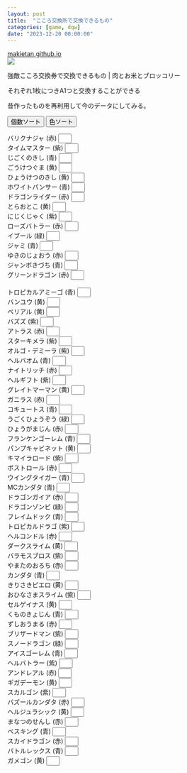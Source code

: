 ```yaml
---
layout: post
title:  "こころ交換所で交換できるもの"
categories: [game, dqw]
date: "2023-12-20 00:00:00"
---
```



<div class="card">
  <a href="https://makietan.github.io/game/dqw/2022/09/13/report.html"></a>
  <div class="card__header">
    <a href="https://makietan.github.io/game/dqw/2022/09/13/report.html">makietan.github.io</a>
  </div>
  <div class="card__image">
    <img src="https://makietan.github.io/assets/thumbnail/logo.png">
  </div>
  <div class="card__title">
    <p>強敵こころ交換券で交換できるもの | 肉とお米とブロッコリー</p>
  </div>
  <div class="card__description">
    <p>それぞれ1枚につきA1つと交換することができる</p>
  </div>
</div>


昔作ったものを再利用して今のデータにしてみる。

<button id="sort" onclick="sort_count();">個数ソート</button>
<button id="sort2" onclick="sort_color();">色ソート</button>

<div id="list">

<label for="バリクナジャ">バリクナジャ (赤) <input style="padding-left: 16px; width: 30px;" type="number" inputmode="numeric" pattern="^[0-9]+$" id="バリクナジャ"></label><br> 
<label for="タイムマスター">タイムマスター (紫) <input style="padding-left: 16px; width: 30px;" type="number" inputmode="numeric" pattern="^[0-9]+$" id="タイムマスター"></label><br> 
<label for="じごくのきし">じごくのきし (青) <input style="padding-left: 16px; width: 30px;" type="number" inputmode="numeric" pattern="^[0-9]+$" id="じごくのきし"></label><br> 
<label for="ごうけつぐま">ごうけつぐま (黄) <input style="padding-left: 16px; width: 30px;" type="number" inputmode="numeric" pattern="^[0-9]+$" id="ごうけつぐま"></label><br> 
<label for="ひょうけつのきし">ひょうけつのきし (黄) <input style="padding-left: 16px; width: 30px;" type="number" inputmode="numeric" pattern="^[0-9]+$" id="ひょうけつのきし"></label><br> 
<label for="ホワイトパンサー">ホワイトパンサー (青) <input style="padding-left: 16px; width: 30px;" type="number" inputmode="numeric" pattern="^[0-9]+$" id="ホワイトパンサー"></label><br> 
<label for="ドラゴンライダー">ドラゴンライダー (赤) <input style="padding-left: 16px; width: 30px;" type="number" inputmode="numeric" pattern="^[0-9]+$" id="ドラゴンライダー"></label><br> 
<label for="とらおとこ">とらおとこ (黄) <input style="padding-left: 16px; width: 30px;" type="number" inputmode="numeric" pattern="^[0-9]+$" id="とらおとこ"></label><br>
<label for="にじくじゃく">にじくじゃく (紫) <input style="padding-left: 16px; width: 30px;" type="number" inputmode="numeric" pattern="^[0-9]+$" id="にじくじゃく"></label><br>
<label for="ローズバトラー">ローズバトラー (赤) <input style="padding-left: 16px; width: 30px;" type="number" inputmode="numeric" pattern="^[0-9]+$" id="ローズバトラー"></label><br> 
<label for="イブール">イブール (緑) <input style="padding-left: 16px; width: 30px;" type="number" inputmode="numeric" pattern="^[0-9]+$" id="イブール"></label><br>
<label for="ジャミ">ジャミ (青) <input style="padding-left: 16px; width: 30px;" type="number" inputmode="numeric" pattern="^[0-9]+$" id="ジャミ"></label><br>
<label for="ゆきのじょおう">ゆきのじょおう (赤) <input style="padding-left: 16px; width: 30px;" type="number" inputmode="numeric" pattern="^[0-9]+$" id="ゆきのじょおう"></label><br>
<label for="ジャンボきづち">ジャンボきづち (青) <input style="padding-left: 16px; width: 30px;" type="number" inputmode="numeric" pattern="^[0-9]+$" id="ジャンボきづち"></label><br>
<label for="グリーンドラゴン">グリーンドラゴン (赤) <input style="padding-left: 16px; width: 30px;" type="number" inputmode="numeric" pattern="^[0-9]+$" id="グリーンドラゴン"></label><br>    
<label for="トロピカルアミーゴ">トロピカルアミーゴ (青) <input style="padding-left: 16px; width: 30px;" type="number" inputmode="numeric" pattern="^[0-9]+$" id="トロピカルアミーゴ"></label><br>
<label for="バンユウ">バンユウ (黄) <input style="padding-left: 16px; width: 30px;" type="number" inputmode="numeric" pattern="^[0-9]+$" id="バンユウ"></label><br>
<label for="ベリアル">ベリアル (黄) <input style="padding-left: 16px; width: 30px;" type="number" inputmode="numeric" pattern="^[0-9]+$" id="ベリアル"></label><br>
<label for="バズズ">バズズ (紫) <input style="padding-left: 16px; width: 30px;" type="number" inputmode="numeric" pattern="^[0-9]+$" id="バズズ"></label><br>
<label for="アトラス">アトラス (赤) <input style="padding-left: 16px; width: 30px;" type="number" inputmode="numeric" pattern="^[0-9]+$" id="アトラス"></label><br>
<label for="スターキメラ">スターキメラ (紫) <input style="padding-left: 16px; width: 30px;" type="number" inputmode="numeric" pattern="^[0-9]+$" id="スターキメラ"></label><br>
<label for="オルゴ・デミーラ">オルゴ・デミーラ (紫) <input style="padding-left: 16px; width: 30px;" type="number" inputmode="numeric" pattern="^[0-9]+$" id="オルゴ・デミーラ"></label><br>
<label for="ヘルバオム">ヘルバオム (青) <input style="padding-left: 16px; width: 30px;" type="number" inputmode="numeric" pattern="^[0-9]+$" id="ヘルバオム"></label><br>
<label for="ナイトリッチ">ナイトリッチ (赤) <input style="padding-left: 16px; width: 30px;" type="number" inputmode="numeric" pattern="^[0-9]+$" id="ナイトリッチ"></label><br>
<label for="ヘルギフト">ヘルギフト (紫) <input style="padding-left: 16px; width: 30px;" type="number" inputmode="numeric" pattern="^[0-9]+$" id="ヘルギフト"></label><br>
<label for="グレイトマーマン">グレイトマーマン (黄) <input style="padding-left: 16px; width: 30px;" type="number" inputmode="numeric" pattern="^[0-9]+$" id="グレイトマーマン"></label><br>
<label for="ガニラス">ガニラス (赤) <input style="padding-left: 16px; width: 30px;" type="number" inputmode="numeric" pattern="^[0-9]+$" id="ガニラス"></label><br>
<label for="コキュートス">コキュートス (青) <input style="padding-left: 16px; width: 30px;" type="number" inputmode="numeric" pattern="^[0-9]+$" id="コキュートス"></label><br>
<label for="うごくひょうぞう">うごくひょうぞう (緑) <input style="padding-left: 16px; width: 30px;" type="number" inputmode="numeric" pattern="^[0-9]+$" id="うごくひょうぞう"></label><br>
<label for="ひょうがまじん">ひょうがまじん (赤) <input style="padding-left: 16px; width: 30px;" type="number" inputmode="numeric" pattern="^[0-9]+$" id="ひょうがまじん"></label><br>
<label for="フランケンゴーレム">フランケンゴーレム (青) <input style="padding-left: 16px; width: 30px;" type="number" inputmode="numeric" pattern="^[0-9]+$" id="フランケンゴーレム"></label><br>
<label for="パンプキャビネット">パンプキャビネット (黄) <input style="padding-left: 16px; width: 30px;" type="number" inputmode="numeric" pattern="^[0-9]+$" id="パンプキャビネット"></label><br>
<label for="キマイラロード">キマイラロード (紫) <input style="padding-left: 16px; width: 30px;" type="number" inputmode="numeric" pattern="^[0-9]+$" id="キマイラロード"></label><br>
<label for="ボストロール">ボストロール (赤) <input style="padding-left: 16px; width: 30px;" type="number" inputmode="numeric" pattern="^[0-9]+$" id="ボストロール"></label><br>
<label for="ウイングタイガー">ウイングタイガー (青) <input style="padding-left: 16px; width: 30px;" type="number" inputmode="numeric" pattern="^[0-9]+$" id="ウイングタイガー"></label><br>
<label for="MCカンダタ">MCカンダタ (青) <input style="padding-left: 16px; width: 30px;" type="number" inputmode="numeric" pattern="^[0-9]+$" id="MCカンダタ"></label><br>
<label for="ドラゴンガイア">ドラゴンガイア (赤) <input style="padding-left: 16px; width: 30px;" type="number" inputmode="numeric" pattern="^[0-9]+$" id="ドラゴンガイア"></label><br>
<label for="ドラゴンゾンビ">ドラゴンゾンビ (緑) <input style="padding-left: 16px; width: 30px;" type="number" inputmode="numeric" pattern="^[0-9]+$" id="ドラゴンゾンビ"></label><br>
<label for="フレイムドック">フレイムドック (青) <input style="padding-left: 16px; width: 30px;" type="number" inputmode="numeric" pattern="^[0-9]+$" id="フレイムドック"></label><br>
<label for="トロピカルドラゴ">トロピカルドラゴ (紫) <input style="padding-left: 16px; width: 30px;" type="number" inputmode="numeric" pattern="^[0-9]+$" id="トロピカルドラゴ"></label><br>
<label for="ヘルコンドル">ヘルコンドル (赤) <input style="padding-left: 16px; width: 30px;" type="number" inputmode="numeric" pattern="^[0-9]+$" id="ヘルコンドル"></label><br>
<label for="ダークスライム">ダークスライム (黄) <input style="padding-left: 16px; width: 30px;" type="number" inputmode="numeric" pattern="^[0-9]+$" id="ダークスライム"></label><br>
<label for="バラモスブロス">バラモスブロス (紫) <input style="padding-left: 16px; width: 30px;" type="number" inputmode="numeric" pattern="^[0-9]+$" id="バラモスブロス"></label><br>
<label for="やまたのおろち">やまたのおろち (赤) <input style="padding-left: 16px; width: 30px;" type="number" inputmode="numeric" pattern="^[0-9]+$" id="やまたのおろち"></label><br>
<label for="カンダタ">カンダタ (青) <input style="padding-left: 16px; width: 30px;" type="number" inputmode="numeric" pattern="^[0-9]+$" id="カンダタ"></label><br>
<label for="きりさきピエロ">きりさきピエロ (黄) <input style="padding-left: 16px; width: 30px;" type="number" inputmode="numeric" pattern="^[0-9]+$" id="きりさきピエロ"></label><br>
<label for="おひなさまスライム">おひなさまスライム (紫) <input style="padding-left: 16px; width: 30px;" type="number" inputmode="numeric" pattern="^[0-9]+$" id="おひなさまスライム"></label><br>
<label for="セルゲイナス">セルゲイナス (黄) <input style="padding-left: 16px; width: 30px;" type="number" inputmode="numeric" pattern="^[0-9]+$" id="セルゲイナス"></label><br>
<label for="くものきょじん">くものきょじん (青) <input style="padding-left: 16px; width: 30px;" type="number" inputmode="numeric" pattern="^[0-9]+$" id="くものきょじん"></label><br>
<label for="ずしおうまる">ずしおうまる (赤) <input style="padding-left: 16px; width: 30px;" type="number" inputmode="numeric" pattern="^[0-9]+$" id="ずしおうまる"></label><br>
<label for="ブリザードマン">ブリザードマン (紫) <input style="padding-left: 16px; width: 30px;" type="number" inputmode="numeric" pattern="^[0-9]+$" id="ブリザードマン"></label><br>
<label for="スノードラゴン">スノードラゴン (緑) <input style="padding-left: 16px; width: 30px;" type="number" inputmode="numeric" pattern="^[0-9]+$" id="スノードラゴン"></label><br>
<label for="アイスゴーレム">アイスゴーレム (青) <input style="padding-left: 16px; width: 30px;" type="number" inputmode="numeric" pattern="^[0-9]+$" id="アイスゴーレム"></label><br>
<label for="ヘルバトラー">ヘルバトラー (紫) <input style="padding-left: 16px; width: 30px;" type="number" inputmode="numeric" pattern="^[0-9]+$" id="ヘルバトラー"></label><br>
<label for="アンドレアル">アンドレアル (赤) <input style="padding-left: 16px; width: 30px;" type="number" inputmode="numeric" pattern="^[0-9]+$" id="アンドレアル"></label><br>
<label for="ギガデーモン">ギガデーモン (黄) <input style="padding-left: 16px; width: 30px;" type="number" inputmode="numeric" pattern="^[0-9]+$" id="ギガデーモン"></label><br>
<label for="スカルゴン">スカルゴン (紫) <input style="padding-left: 16px; width: 30px;" type="number" inputmode="numeric" pattern="^[0-9]+$" id="スカルゴン"></label><br>
<label for="バズールカンダタ">バズールカンダタ (赤) <input style="padding-left: 16px; width: 30px;" type="number" inputmode="numeric" pattern="^[0-9]+$" id="バズールカンダタ"></label><br>
<label for="ヘルジュラシック">ヘルジュラシック (黄) <input style="padding-left: 16px; width: 30px;" type="number" inputmode="numeric" pattern="^[0-9]+$" id="ヘルジュラシック"></label><br>
<label for="まなつのせんし">まなつのせんし (赤) <input style="padding-left: 16px; width: 30px;" type="number" inputmode="numeric" pattern="^[0-9]+$" id="まなつのせんし"></label><br>
<label for="ベスキング">ベスキング (青) <input style="padding-left: 16px; width: 30px;" type="number" inputmode="numeric" pattern="^[0-9]+$" id="ベスキング"></label><br>
<label for="スカイドラゴン">スカイドラゴン (赤) <input style="padding-left: 16px; width: 30px;" type="number" inputmode="numeric" pattern="^[0-9]+$" id="スカイドラゴン"></label><br>
<label for="バトルレックス">バトルレックス (青) <input style="padding-left: 16px; width: 30px;" type="number" inputmode="numeric" pattern="^[0-9]+$" id="バトルレックス"></label><br>
<label for="ガメゴン">ガメゴン (黄) <input style="padding-left: 16px; width: 30px;" type="number" inputmode="numeric" pattern="^[0-9]+$" id="ガメゴン"></label><br>

</div>
<script>
const STORAGE_KEY = '2023-12-20-report';
const NUMBER_QUERY = 'article input[type="number"]';
function load() {
  var orbs = JSON.parse(localStorage.getItem(STORAGE_KEY));

  if (orbs && orbs['orbs']) {
    var checked = orbs['orbs'];
    [...document.querySelectorAll(NUMBER_QUERY)].forEach((e) => {
      var status = checked[e.id];
      if (status) {
        e.value = status;
      }
    });
  }

  [...document.querySelectorAll(NUMBER_QUERY)].forEach((e) => {
    e.addEventListener('change', (event) => {
      save();
    });
  });
}

function save() {
  var checked = {};
  [...document.querySelectorAll(NUMBER_QUERY)].forEach((c) => {
      checked[c.id] = c.value;
  });
  var orbs = { 'orbs': checked };

  localStorage.setItem(STORAGE_KEY, JSON.stringify(orbs));
}

window.onload = () => {
  load();
}

// 個数でソート
function sort_count() {
  var list = document.getElementById('list');
  var array = [...document.querySelectorAll('main label')].map((label) => {
    var value = label.querySelector('input').value;
    if (value === "") {
      value = -1;
    } else {
      value = parseInt(value);
    }
    return { 
      label: label, 
      value: value
    };
  }).sort((a, b) => {
    if (a.value < b.value) {
      return -1;
    }
    if (a.value > b.value) {
      return 1;
    }
    return 0;
  });
  while( list.firstChild ){
    list.removeChild( list.firstChild );
  }
  for (var i = 0; i < array.length ; i++) {
    list.appendChild(array[i].label);
    list.appendChild(document.createElement('br'));
  }
}

// 色でソート
function sort_color() {
  var list = document.getElementById('list');
  var array = [...document.querySelectorAll('main label')].map((label) => {
    value = label.textContent.match(/\((.*)\)/)[1];
    return { 
      label: label, 
      value: value
    };
  }).sort((a, b) => {
    if (a.value < b.value) {
      return -1;
    }
    if (a.value > b.value) {
      return 1;
    }
    return 0;
  });
  while( list.firstChild ){
    list.removeChild( list.firstChild );
  }
  for (var i = 0; i < array.length ; i++) {
    list.appendChild(array[i].label);
    list.appendChild(document.createElement('br'));
  }
}

</script>

